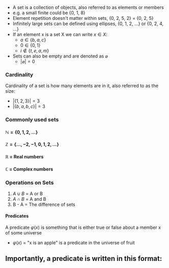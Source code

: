 - A set is a collection of objects, also referred to as elements or members
- e.g. a small finite could be {0, 1, 8}
- Element repetition doesn't matter within sets, {0, 2, 5, 2} = {0, 2, 5}
- Infinitely large sets can be defined using ellipses, {0, 1, 2, ...} or {0, 2, 4, ...}
- If an element x is a set X we can write $x \in X$:
	- $a \in \{b,a,c\}$
	- $0 \in \{0,1\}$
	- $i \notin \{t,e,a,m\}$
- Sets can also be empty and are denoted as $\varnothing$
	- $|\varnothing|=0$
### Cardinality
Cardinality of a set is how many elements are in it, also referred to as the size:
- $|\{1,2,3\}| = 3$
- $|\{b,a,b,c\}| = 3$

### Commonly used sets
#### $\mathbb{N} = \{0,1,2,...\}$
#### $\mathbb{Z} = \{...,-2,-1,0,1,2,...\}$
#### $\mathbb{R}$ = Real numbers
#### $\mathbb{C}$ = Complex numbers

### Operations on Sets

1. $A \cup B$ = A or B
2. $A \cap B$ = A and B
3. B - A = The difference of sets

#### Predicates
A predicate $\varphi(x)$ is something that is either true or false about a member x of some universe
- $\varphi(x)$ = "x is an apple" is a predicate in the universe of fruit

Importantly, a predicate is written in this format:
- 